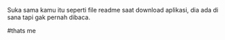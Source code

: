 Suka sama kamu itu seperti file readme saat download aplikasi, dia ada di sana tapi gak pernah dibaca.

#thats me
